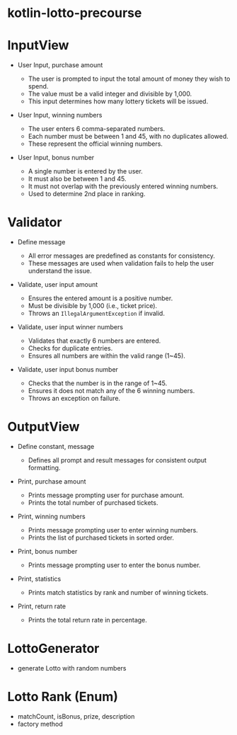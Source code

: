 # kotlin-lotto-precourse

# InputView
- User Input, purchase amount
    - The user is prompted to input the total amount of money they wish to spend.
    - The value must be a valid integer and divisible by 1,000.
    - This input determines how many lottery tickets will be issued.

- User Input, winning numbers
    - The user enters 6 comma-separated numbers.
    - Each number must be between 1 and 45, with no duplicates allowed.
    - These represent the official winning numbers.

- User Input, bonus number
    - A single number is entered by the user.
    - It must also be between 1 and 45.
    - It must not overlap with the previously entered winning numbers.
    - Used to determine 2nd place in ranking.


# Validator
- Define message
    - All error messages are predefined as constants for consistency.
    - These messages are used when validation fails to help the user understand the issue.

- Validate, user input amount
    - Ensures the entered amount is a positive number.
    - Must be divisible by 1,000 (i.e., ticket price).
    - Throws an `IllegalArgumentException` if invalid.

- Validate, user input winner numbers
    - Validates that exactly 6 numbers are entered.
    - Checks for duplicate entries.
    - Ensures all numbers are within the valid range (1~45).

- Validate, user input bonus number
    - Checks that the number is in the range of 1~45.
    - Ensures it does not match any of the 6 winning numbers.
    - Throws an exception on failure.


# OutputView
- Define constant, message
  - Defines all prompt and result messages for consistent output formatting.

- Print, purchase amount
  - Prints message prompting user for purchase amount.
  - Prints the total number of purchased tickets.

- Print, winning numbers
  - Prints message prompting user to enter winning numbers.
  - Prints the list of purchased tickets in sorted order.

- Print, bonus number
  - Prints message prompting user to enter the bonus number.

- Print, statistics
  - Prints match statistics by rank and number of winning tickets.

- Print, return rate
  - Prints the total return rate in percentage.


# LottoGenerator
- generate Lotto with random numbers

# Lotto Rank (Enum)
- matchCount, isBonus, prize, description
- factory method